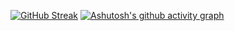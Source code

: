 [![GitHub Streak](https://streak-stats.demolab.com/?user=SEOKHYEON&theme=dark)](https://git.io/streak-stats)
[![Ashutosh's github activity graph](https://github-readme-activity-graph.vercel.app/graph?username=SEOKKYEON&theme=github-compact)](https://github.com/SEOKKYEON/github-readme-activity-graph)
